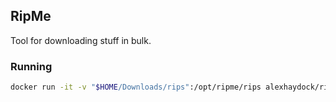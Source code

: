## RipMe
Tool for downloading stuff in bulk.

### Running
```sh
docker run -it -v "$HOME/Downloads/rips":/opt/ripme/rips alexhaydock/ripme --threads 4 --url https://www.instagram.com/mrbenbrown/
```
